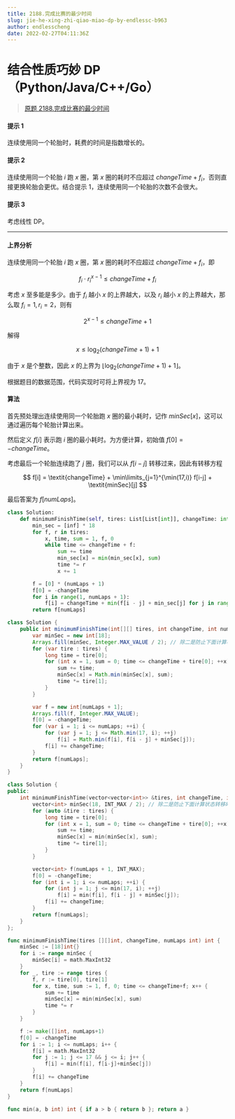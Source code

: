 ```yaml
---
title: 2188.完成比赛的最少时间
slug: jie-he-xing-zhi-qiao-miao-dp-by-endlessc-b963
author: endlesscheng
date: 2022-02-27T04:11:36Z
---
```

# 结合性质巧妙 DP（Python/Java/C++/Go）
 
> [原题 2188.完成比赛的最少时间](https://leetcode.cn/problems/minimum-time-to-finish-the-race)
#### 提示 1

连续使用同一个轮胎时，耗费的时间是指数增长的。

#### 提示 2

连续使用同一个轮胎 $i$ 跑 $x$ 圈，第 $x$ 圈的耗时不应超过 $\textit{changeTime} + f_i$，否则直接更换轮胎会更优。结合提示 1，连续使用同一个轮胎的次数不会很大。

#### 提示 3

考虑线性 DP。

---

#### 上界分析

连续使用同一个轮胎 $i$ 跑 $x$ 圈，第 $x$ 圈的耗时不应超过 $\textit{changeTime} + f_i$，即

$$
f_i\cdot r_i^{x-1} \le \textit{changeTime} + f_i
$$

考虑 $x$ 至多能是多少。由于 $f_i$ 越小 $x$ 的上界越大，以及 $r_i$ 越小 $x$ 的上界越大，那么取 $f_i=1,r_i=2$，则有

$$
2^{x-1}\le \textit{changeTime} + 1
$$

解得

$$
x\le \log_2(\textit{changeTime}+1)+1
$$

由于 $x$ 是个整数，因此 $x$ 的上界为 $\lfloor \log_2(\textit{changeTime}+1)+1 \rfloor$。

根据题目的数据范围，代码实现时可将上界视为 $17$。

#### 算法

首先预处理出连续使用同一个轮胎跑 $x$ 圈的最小耗时，记作 $\textit{minSec}[x]$，这可以通过遍历每个轮胎计算出来。

然后定义 $f[i]$ 表示跑 $i$ 圈的最小耗时。为方便计算，初始值 $f[0]=-\textit{changeTime}$。

考虑最后一个轮胎连续跑了 $j$ 圈，我们可以从 $f[i-j]$ 转移过来，因此有转移方程

$$
f[i] = \textit{changeTime} + \min\limits_{j=1}^{\min(17,i)} f[i-j] + \textit{minSec}[j]
$$

最后答案为 $f[\textit{numLaps}]$。

```Python [sol1-Python3]
class Solution:
    def minimumFinishTime(self, tires: List[List[int]], changeTime: int, numLaps: int) -> int:
        min_sec = [inf] * 18
        for f, r in tires:
            x, time, sum = 1, f, 0
            while time <= changeTime + f:
                sum += time
                min_sec[x] = min(min_sec[x], sum)
                time *= r
                x += 1

        f = [0] * (numLaps + 1)
        f[0] = -changeTime
        for i in range(1, numLaps + 1):
            f[i] = changeTime + min(f[i - j] + min_sec[j] for j in range(1, min(18, i + 1)))
        return f[numLaps]
```

```java [sol1-Java]
class Solution {
    public int minimumFinishTime(int[][] tires, int changeTime, int numLaps) {
        var minSec = new int[18];
        Arrays.fill(minSec, Integer.MAX_VALUE / 2); // 除二是防止下面计算状态转移时溢出
        for (var tire : tires) {
            long time = tire[0];
            for (int x = 1, sum = 0; time <= changeTime + tire[0]; ++x) {
                sum += time;
                minSec[x] = Math.min(minSec[x], sum);
                time *= tire[1];
            }
        }

        var f = new int[numLaps + 1];
        Arrays.fill(f, Integer.MAX_VALUE);
        f[0] = -changeTime;
        for (var i = 1; i <= numLaps; ++i) {
            for (var j = 1; j <= Math.min(17, i); ++j)
                f[i] = Math.min(f[i], f[i - j] + minSec[j]);
            f[i] += changeTime;
        }
        return f[numLaps];
    }
}
```

```C++ [sol1-C++]
class Solution {
public:
    int minimumFinishTime(vector<vector<int>> &tires, int changeTime, int numLaps) {
        vector<int> minSec(18, INT_MAX / 2); // 除二是防止下面计算状态转移时溢出
        for (auto &tire : tires) {
            long time = tire[0];
            for (int x = 1, sum = 0; time <= changeTime + tire[0]; ++x) {
                sum += time;
                minSec[x] = min(minSec[x], sum);
                time *= tire[1];
            }
        }

        vector<int> f(numLaps + 1, INT_MAX);
        f[0] = -changeTime;
        for (int i = 1; i <= numLaps; ++i) {
            for (int j = 1; j <= min(17, i); ++j)
                f[i] = min(f[i], f[i - j] + minSec[j]);
            f[i] += changeTime;
        }
        return f[numLaps];
    }
};
```

```go [sol1-Go]
func minimumFinishTime(tires [][]int, changeTime, numLaps int) int {
	minSec := [18]int{}
	for i := range minSec {
		minSec[i] = math.MaxInt32
	}
	for _, tire := range tires {
		f, r := tire[0], tire[1]
		for x, time, sum := 1, f, 0; time <= changeTime+f; x++ {
			sum += time
			minSec[x] = min(minSec[x], sum)
			time *= r
		}
	}

	f := make([]int, numLaps+1)
	f[0] = -changeTime
	for i := 1; i <= numLaps; i++ {
		f[i] = math.MaxInt32
		for j := 1; j <= 17 && j <= i; j++ {
			f[i] = min(f[i], f[i-j]+minSec[j])
		}
		f[i] += changeTime
	}
	return f[numLaps]
}

func min(a, b int) int { if a > b { return b }; return a }
```

